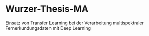 # Wurzer-Thesis-MA
Einsatz von Transfer Learning bei der Verarbeitung multispektraler Fernerkundungsdaten mit Deep Learning
